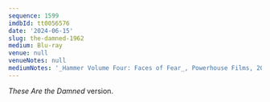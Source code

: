 ```yaml
---
sequence: 1599
imdbId: tt0056576
date: '2024-06-15'
slug: the-damned-1962
medium: Blu-ray
venue: null
venueNotes: null
mediumNotes: '_Hammer Volume Four: Faces of Fear_, Powerhouse Films, 2019'
---
```



_These Are the Damned_ version.
